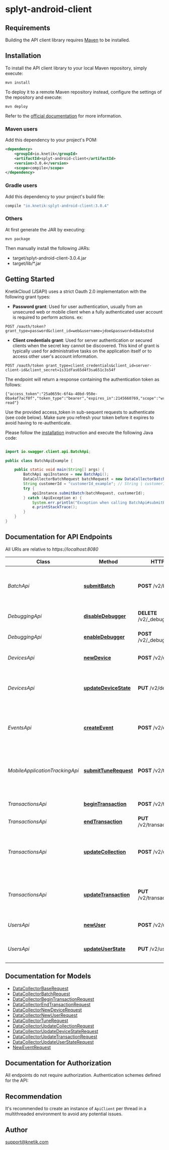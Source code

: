 # splyt-android-client

## Requirements

Building the API client library requires [Maven](https://maven.apache.org/) to be installed.

## Installation

To install the API client library to your local Maven repository, simply execute:

```shell
mvn install
```

To deploy it to a remote Maven repository instead, configure the settings of the repository and execute:

```shell
mvn deploy
```

Refer to the [official documentation](https://maven.apache.org/plugins/maven-deploy-plugin/usage.html) for more information.

### Maven users

Add this dependency to your project's POM:

```xml
<dependency>
    <groupId>io.knetik</groupId>
    <artifactId>splyt-android-client</artifactId>
    <version>3.0.4</version>
    <scope>compile</scope>
</dependency>
```

### Gradle users

Add this dependency to your project's build file:

```groovy
compile "io.knetik:splyt-android-client:3.0.4"
```

### Others

At first generate the JAR by executing:

    mvn package

Then manually install the following JARs:

* target/splyt-android-client-3.0.4.jar
* target/lib/*.jar

## Getting Started 

 KnetikCloud (JSAPI) uses a strict Oauth 2.0 implementation with the following grant types: 

* **Password grant**: Used for user authentication, usually from an unsecured web or mobile client when a fully authenticated user account is required to perform actions. ex: 

```curl 
POST /oauth/token?grant_type=password&client_id=web&username=jdoe&password=68a4sd3sd
 ``` 

* **Client credentials grant**: 
 Used for server authentication or secured clients when the secret key cannot be discovered. This kind of grant is typically used for administrative tasks on the application itself or to access other user's account information. 

```curl 
POST /oauth/token grant_type=client_credentials&client_id=server-client-id&client_secret=1s31dfas65d4f3sa651c3s54f 
```  

The endpoint will return a response containing the authentication token as follows: 
```json: 
{"access_token":"25a0659c-6f4a-40bd-950e-0ba4af7acf0f","token_type":"bearer","expires_in":2145660769,"scope":"write read"}
``` 

Use the provided access_token in sub-sequent requests to authenticate (see code below). Make sure you refresh your token before it expires to avoid having to re-authenticate.

Please follow the [installation](#installation) instruction and execute the following Java code:

```java

import io.swagger.client.api.BatchApi;

public class BatchApiExample {

    public static void main(String[] args) {
        BatchApi apiInstance = new BatchApi();
        DataCollectorBatchRequest batchRequest = new DataCollectorBatchRequest(); // DataCollectorBatchRequest | batchRequest
        String customerId = "customerId_example"; // String | customerId
        try {
            apiInstance.submitBatch(batchRequest, customerId);
        } catch (ApiException e) {
            System.err.println("Exception when calling BatchApi#submitBatch");
            e.printStackTrace();
        }
    }
}

```

## Documentation for API Endpoints

All URIs are relative to *https://localhost:8080*

Class | Method | HTTP request | Description
------------ | ------------- | ------------- | -------------
*BatchApi* | [**submitBatch**](docs/BatchApi.md#submitBatch) | **POST** /v2/batch | Submit a batch of requests as an array of input models
*DebuggingApi* | [**disableDebugger**](docs/DebuggingApi.md#disableDebugger) | **DELETE** /v2/_debug/{customerId} | Disable debugging via Redis
*DebuggingApi* | [**enableDebugger**](docs/DebuggingApi.md#enableDebugger) | **POST** /v2/_debug/{customerId} | Enable debugging via Redis
*DevicesApi* | [**newDevice**](docs/DevicesApi.md#newDevice) | **POST** /v2/devices | Submit a new device event
*DevicesApi* | [**updateDeviceState**](docs/DevicesApi.md#updateDeviceState) | **PUT** /v2/devices/{id} | Updates the state parameters for the given device
*EventsApi* | [**createEvent**](docs/EventsApi.md#createEvent) | **POST** /v2/events | Creates a single event (a transaction with no duration)
*MobileApplicationTrackingApi* | [**submitTuneRequest**](docs/MobileApplicationTrackingApi.md#submitTuneRequest) | **POST** /v2/tune | Submit mobile application tracking data for Tune applications
*TransactionsApi* | [**beginTransaction**](docs/TransactionsApi.md#beginTransaction) | **POST** /v2/transactions | Begins a new transaction
*TransactionsApi* | [**endTransaction**](docs/TransactionsApi.md#endTransaction) | **PUT** /v2/transactions/{id}/end | Ends the transaction
*TransactionsApi* | [**updateCollection**](docs/TransactionsApi.md#updateCollection) | **POST** /v2/collections | Creates and finalizes a collection of transaction information
*TransactionsApi* | [**updateTransaction**](docs/TransactionsApi.md#updateTransaction) | **PUT** /v2/transactions/{id} | Updates the progress for the given transaction
*UsersApi* | [**newUser**](docs/UsersApi.md#newUser) | **POST** /v2/users | Submit a new user event
*UsersApi* | [**updateUserState**](docs/UsersApi.md#updateUserState) | **PUT** /v2/users/{id} | Updates the entity state for the given user


## Documentation for Models

 - [DataCollectorBaseRequest](docs/DataCollectorBaseRequest.md)
 - [DataCollectorBatchRequest](docs/DataCollectorBatchRequest.md)
 - [DataCollectorBeginTransactionRequest](docs/DataCollectorBeginTransactionRequest.md)
 - [DataCollectorEndTransactionRequest](docs/DataCollectorEndTransactionRequest.md)
 - [DataCollectorNewDeviceRequest](docs/DataCollectorNewDeviceRequest.md)
 - [DataCollectorNewUserRequest](docs/DataCollectorNewUserRequest.md)
 - [DataCollectorTuneRequest](docs/DataCollectorTuneRequest.md)
 - [DataCollectorUpdateCollectionRequest](docs/DataCollectorUpdateCollectionRequest.md)
 - [DataCollectorUpdateDeviceStateRequest](docs/DataCollectorUpdateDeviceStateRequest.md)
 - [DataCollectorUpdateTransactionRequest](docs/DataCollectorUpdateTransactionRequest.md)
 - [DataCollectorUpdateUserStateRequest](docs/DataCollectorUpdateUserStateRequest.md)
 - [NewEventRequest](docs/NewEventRequest.md)


## Documentation for Authorization

All endpoints do not require authorization.
Authentication schemes defined for the API:

## Recommendation

It's recommended to create an instance of `ApiClient` per thread in a multithreaded environment to avoid any potential issues.

## Author

support@knetik.com

